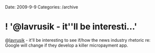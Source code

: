 Date: 2009-9-9
Categories: /archive

# ! '@lavrusik - it''ll be interesti...'

@<a href="http://twitter.com/lavrusik" class="aktt_username">lavrusik</a> - it'll be interesting to see if/how the news industry rhetoric re: Google will change if they develop a killer micropayment app.
